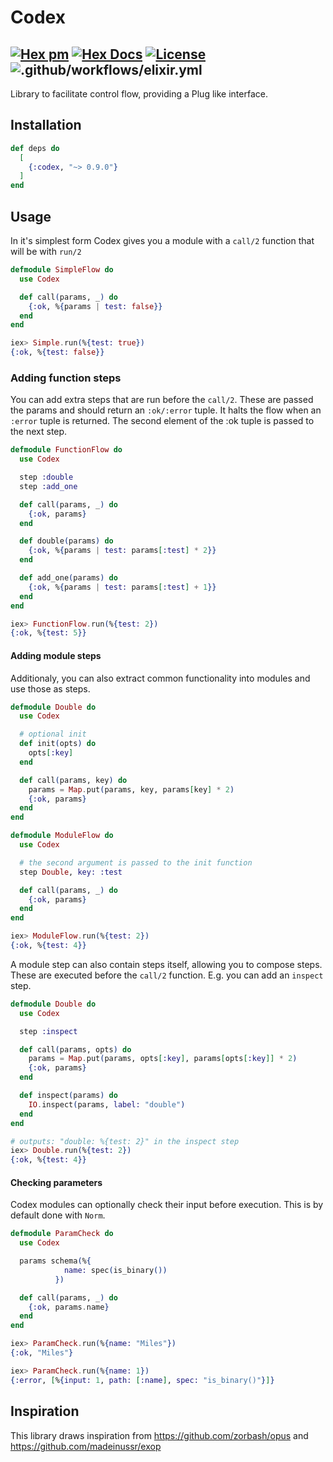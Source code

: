 # Codex

## [![Hex pm](http://img.shields.io/hexpm/v/codex.svg?style=flat)](https://hex.pm/packages/codex) [![Hex Docs](https://img.shields.io/badge/hex-docs-9768d1.svg)](https://hexdocs.pm/codex) [![License](https://img.shields.io/badge/License-MIT-blue.svg)](https://opensource.org/licenses/MIT)![.github/workflows/elixir.yml](https://github.com/maartenvanvliet/codex/workflows/.github/workflows/elixir.yml/badge.svg)

<!-- MDOC !-->

Library to facilitate control flow, providing a Plug like interface.

## Installation

```elixir
def deps do
  [
    {:codex, "~> 0.9.0"}
  ]
end
```

## Usage

In it's simplest form Codex gives you a module with a `call/2` function that will be
with `run/2`

```elixir
defmodule SimpleFlow do
  use Codex

  def call(params, _) do
    {:ok, %{params | test: false}}
  end
end

iex> Simple.run(%{test: true})
{:ok, %{test: false}}
```

### Adding function steps

You can add extra steps that are run before the `call/2`. These are passed the params and should return
an `:ok/:error` tuple. It halts the flow when an `:error` tuple is returned. The second element of the :ok tuple is passed to the next step.

```elixir
defmodule FunctionFlow do
  use Codex

  step :double
  step :add_one

  def call(params, _) do
    {:ok, params}
  end

  def double(params) do
    {:ok, %{params | test: params[:test] * 2}}
  end

  def add_one(params) do
    {:ok, %{params | test: params[:test] + 1}}
  end
end

iex> FunctionFlow.run(%{test: 2})
{:ok, %{test: 5}}
```

#### Adding module steps

Additionaly, you can also extract common functionality into modules and use those as steps.

```elixir
defmodule Double do
  use Codex

  # optional init
  def init(opts) do
    opts[:key]
  end

  def call(params, key) do
    params = Map.put(params, key, params[key] * 2)
    {:ok, params}
  end
end

defmodule ModuleFlow do
  use Codex

  # the second argument is passed to the init function
  step Double, key: :test

  def call(params, _) do
    {:ok, params}
  end
end

iex> ModuleFlow.run(%{test: 2})
{:ok, %{test: 4}}
```

A module step can also contain steps itself, allowing you to compose steps. These are executed before the `call/2` function. E.g. you can add an `inspect` step.

```elixir
defmodule Double do
  use Codex

  step :inspect

  def call(params, opts) do
    params = Map.put(params, opts[:key], params[opts[:key]] * 2)
    {:ok, params}
  end

  def inspect(params) do
    IO.inspect(params, label: "double")
  end
end

# outputs: "double: %{test: 2}" in the inspect step
iex> Double.run(%{test: 2})
{:ok, %{test: 4}}
```

#### Checking parameters

Codex modules can optionally check their input before execution. This is by default done with `Norm`.

```elixir
defmodule ParamCheck do
  use Codex

  params schema(%{
            name: spec(is_binary())
          })

  def call(params, _) do
    {:ok, params.name}
  end
end

iex> ParamCheck.run(%{name: "Miles"})
{:ok, "Miles"}

iex> ParamCheck.run(%{name: 1})
{:error, [%{input: 1, path: [:name], spec: "is_binary()"}]}
```

## Inspiration

This library draws inspiration from https://github.com/zorbash/opus and https://github.com/madeinussr/exop
